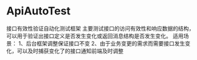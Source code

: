 # ApiAutoTest
接口有效性验证自动化测试框架
主要测试接口的访问有效性和响应数据的结构，
可以用于验证出接口定义是否发生变化或返回消息结构是否发生变化。
适用场景：
1、后台框架调整保证接口不变
2、由于业务变更的需求而需要接口发生变化，可以及时捕获变化了的接口通知前端及时调整
